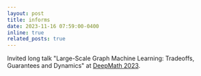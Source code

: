 ```yaml
---
layout: post
title: informs
date: 2023-11-16 07:59:00-0400
inline: true
related_posts: true
---
```


Invited long talk "Large-Scale Graph Machine Learning: Tradeoffs, Guarantees and Dynamics" at [DeepMath 2023](https://deepmath-conference.com/).

